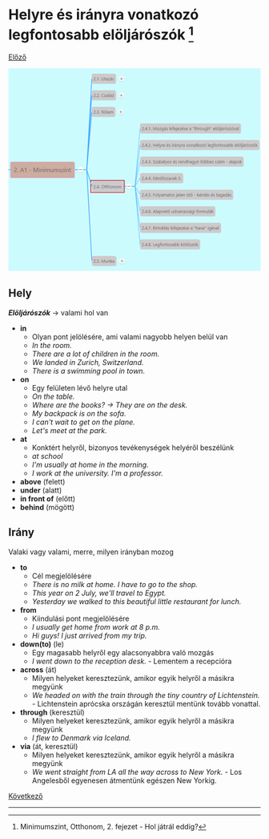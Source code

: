 # Helyre és irányra vonatkozó legfontosabb elöljárószók [^1]

[Előző](1.md)

![2.4](images/2.4.png)

## Hely

***Elöljárószók*** -> valami hol van
* **in**
  * Olyan pont jelölésére, ami valami nagyobb helyen belül van
  * *In the room.*
  * *There are a lot of children in the room.*
  * *We landed in Zurich, Switzerland.*
  * *There is a swimming pool in town.*
* **on**
  * Egy felületen lévő helyre utal
  * *On the table.*
  * *Where are the books? -> They are on the desk.*
  * *My backpack is on the sofa.*
  * *I can't wait to get on the plane.*
  * *Let's meet at the park.*
* **at**
  * Konktért helyről, bizonyos tevékenységek helyéről beszélünk
  * *at school*
  * *I'm usually at home in the morning.*
  * *I work at the university. I'm a professor.*
* **above** (felett)
* **under** (alatt)
* **in front of** (előtt)
* **behind** (mögött)

## Irány

Valaki vagy valami, merre, milyen irányban mozog
* **to**
  * Cél megjelölésére
  * *There is no milk at home. I have to go to the shop.*
  * *This year on 2 July, we'll travel to Egypt.*
  * *Yesterday we walked to this beautiful little restaurant for lunch.*
* **from**
  * Kiindulási pont megjelölésére
  * *I usually get home from work at 8 p.m.*
  * *Hi guys! I just arrived from my trip.*
* **down(to)** (le)
  * Egy magasabb helyről egy alacsonyabbra való mozgás
  * *I went down to the reception desk.* - Lementem a recepcióra
* **across** (át)
  * Milyen helyeket keresztezünk, amikor egyik helyről a másikra megyünk
  * *We headed on with the train through the tiny country of Lichtenstein.* - Lichtenstein aprócska országán keresztül mentünk tovább vonattal.
* **through** (keresztül)
  * Milyen helyeket keresztezünk, amikor egyik helyről a másikra megyünk
  * *I flew to Denmark via Iceland.*
* **via** (át, keresztül)
  * Milyen helyeket keresztezünk, amikor egyik helyről a másikra megyünk
  * *We went straight from LA all the way across to New York.* - Los Angelesből egyenesen átmentünk egészen New Yorkig.

[Következő](3.md)

---
[^1]: Minimumszint, Otthonom, 2. fejezet - Hol játrál eddig?